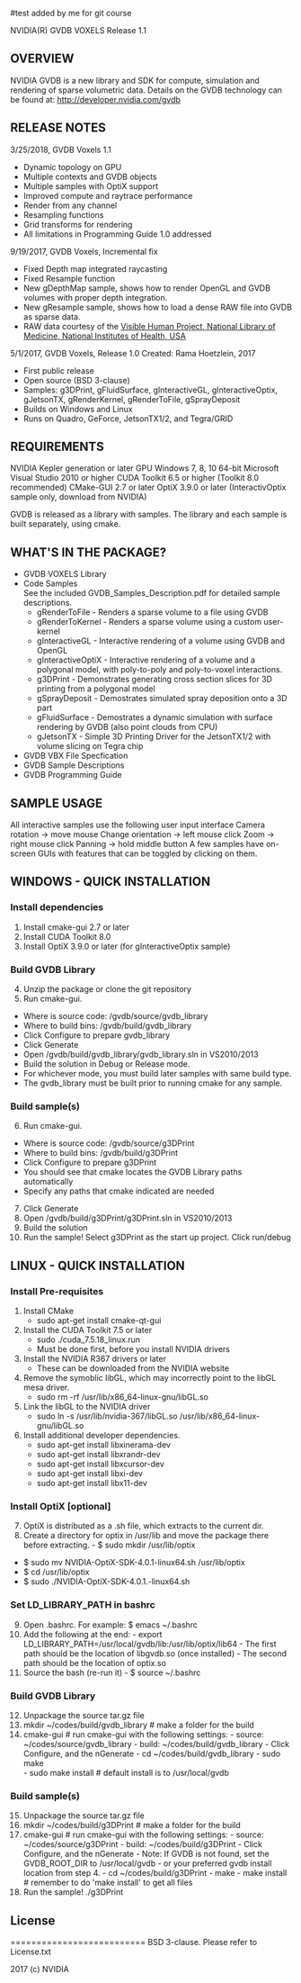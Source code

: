 #test added by me for git course


NVIDIA(R) GVDB VOXELS
Release 1.1

## OVERVIEW
NVIDIA GVDB is a new library and SDK for compute, simulation and rendering of 
sparse volumetric data. Details on the GVDB technology can be 
found at: 
   http://developer.nvidia.com/gvdb

## RELEASE NOTES

3/25/2018, GVDB Voxels 1.1 
- Dynamic topology on GPU
- Multiple contexts and GVDB objects
- Multiple samples with OptiX support
- Improved compute and raytrace performance
- Render from any channel
- Resampling functions
- Grid transforms for rendering
- All limitations in Programming Guide 1.0 addressed

9/19/2017, GVDB Voxels, Incremental fix
- Fixed Depth map integrated raycasting
- Fixed Resample function
- New gDepthMap sample, shows how to render OpenGL and GVDB volumes with proper depth integration.
- New gResample sample, shows how to load a dense RAW file into GVDB as sparse data.
- RAW data courtesy of the [Visible Human Project, National Library of Medicine, National Institutes of Health, USA](https://www.nlm.nih.gov/research/visible/getting_data.html)

5/1/2017, GVDB Voxels, Release 1.0 
Created: Rama Hoetzlein, 2017
- First public release
- Open source (BSD 3-clause)
- Samples: g3DPrint, gFluidSurface, gInteractiveGL, gInteractiveOptix,
   gJetsonTX, gRenderKernel, gRenderToFile, gSprayDeposit
- Builds on Windows and Linux
- Runs on Quadro, GeForce, JetsonTX1/2, and Tegra/GRID


## REQUIREMENTS
  NVIDIA Kepler generation or later GPU
  Windows 7, 8, 10 64-bit
  Microsoft Visual Studio 2010 or higher
  CUDA Toolkit 6.5 or higher (Toolkit 8.0 recommended)
  CMake-GUI 2.7 or later
  OptiX 3.9.0 or later (InteractivOptix sample only, download from NVIDIA)

GVDB is released as a library with samples. 
The library and each sample is built separately, using cmake.

## WHAT'S IN THE PACKAGE?
	
   - GVDB VOXELS Library
   - Code Samples<br />
	See the included GVDB_Samples_Description.pdf for detailed sample descriptions.<br />
		* gRenderToFile     - Renders a sparse volume to a file using GVDB
		* gRenderToKernel   - Renders a sparse volume using a custom user-kernel
		* gInteractiveGL    - Interactive rendering of a volume using GVDB and OpenGL
		* gInteractiveOptiX - Interactive rendering of a volume and a polygonal model, with poly-to-poly and poly-to-voxel interactions.
		* g3DPrint          - Demonstrates generating cross section slices for 3D printing from a polygonal model
		* gSprayDeposit     - Demostrates simulated spray deposition onto a 3D part
		* gFluidSurface     - Demostrates a dynamic simulation with surface rendering by GVDB (also point clouds from CPU)
		* gJetsonTX         - Simple 3D Printing Driver for the JetsonTX1/2 with volume slicing on Tegra chip
   - GVDB VBX File Specfication
   - GVDB Sample Descriptions
   - GVDB Programming Guide

## SAMPLE USAGE
All interactive samples use the following user input interface
   Camera rotation -> move mouse
   Change orientation -> left mouse click
   Zoom -> right mouse click
   Panning -> hold middle button 
A few samples have on-screen GUIs with features that can be toggled by clicking on them.

## WINDOWS - QUICK INSTALLATION

### Install dependencies
  1. Install cmake-gui 2.7 or later
  2. Install CUDA Toolkit 8.0
  3. Install OptiX 3.9.0 or later (for gInteractiveOptix sample)

### Build GVDB Library
  4. Unzip the package or clone the git repository
  5. Run cmake-gui.
   - Where is source code: /gvdb/source/gvdb_library
   - Where to build bins:  /gvdb/build/gvdb_library
   - Click Configure to prepare gvdb_library
   - Click Generate
   - Open /gvdb/build/gvdb_library/gvdb_library.sln in VS2010/2013
   - Build the solution in Debug or Release mode.
   - For whichever mode, you must build later samples with same build type.
   - The gvdb_library must be built prior to running cmake for any sample.

### Build sample(s)
  6. Run cmake-gui.
   - Where is source code: /gvdb/source/g3DPrint
   - Where to build bins:  /gvdb/build/g3DPrint
   - Click Configure to prepare g3DPrint
   - You should see that cmake locates the GVDB Library paths automatically
   - Specify any paths that cmake indicated are needed       
  7. Click Generate
  8. Open /gvdb/build/g3DPrint/g3DPrint.sln in VS2010/2013
  9. Build the solution
 10. Run the sample! Select g3DPrint as the start up project. Click run/debug        

## LINUX - QUICK INSTALLATION

### Install Pre-requisites
  1. Install CMake
      - sudo apt-get install cmake-qt-gui
  2. Install the CUDA Toolkit 7.5 or later
      - sudo ./cuda_7.5.18_linux.run
      - Must be done first, before you install NVIDIA drivers
  3. Install the NVIDIA R367 drivers or later
      - These can be downloaded from the NVIDIA website
  4. Remove the symoblic libGL, which may incorrectly point to the libGL mesa driver.
      - sudo rm -rf /usr/lib/x86_64-linux-gnu/libGL.so
  5. Link the libGL to the NVIDIA driver
      - sudo ln -s /usr/lib/nvidia-367/libGL.so /usr/lib/x86_64-linux-gnu/libGL.so
  6. Install additional developer dependencies.
      - sudo apt-get install libxinerama-dev
      - sudo apt-get install libxrandr-dev
      - sudo apt-get install libxcursor-dev
      - sudo apt-get install libxi-dev
      - sudo apt-get install libx11-dev

### Install OptiX [optional]
  7. OptiX is distributed as a .sh file, which extracts to the current dir.
  8. Create a directory for optix in /usr/lib and move the package there before extracting.
    - $ sudo mkdir /usr/lib/optix
   - $ sudo mv NVIDIA-OptiX-SDK-4.0.1-linux64.sh /usr/lib/optix
   - $ cd /usr/lib/optix
   - $ sudo ./NVIDIA-OptiX-SDK-4.0.1.-linux64.sh

### Set LD_LIBRARY_PATH in bashrc
  9. Open .bashrc. For example: $ emacs ~/.bashrc
  10. Add the following at the end:
     - export LD_LIBRARY_PATH=/usr/local/gvdb/lib:/usr/lib/optix/lib64
     - The first path should be the location of libgvdb.so (once installed)
     - The second path should be the location of optix.so
  11. Source the bash (re-run it)
     - $ source ~/.bashrc

### Build GVDB Library
  12. Unpackage the source tar.gz file
  13. mkdir ~/codes/build/gvdb_library   # make a folder for the build
  14. cmake-gui                          # run cmake-gui with the following settings:
    - source: ~/codes/source/gvdb_library
    - build:  ~/codes/build/gvdb_library
    - Click Configure, and the nGenerate
    - cd ~/codes/build/gvdb_library
    - sudo make  
    - sudo make install             # default install is to /usr/local/gvdb

### Build sample(s)
  15. Unpackage the source tar.gz file
  16. mkdir ~/codes/build/g3DPrint       # make a folder for the build
  17. cmake-gui                          # run cmake-gui with the following settings:
     - source: ~/codes/source/g3DPrint
     - build:  ~/codes/build/g3DPrint
     - Click Configure, and the nGenerate
     - Note: If GVDB is not found, set the GVDB_ROOT_DIR to /usr/local/gvdb
     -  or your preferred gvdb install location from step 4. 
     - cd ~/codes/build/g3DPrint
     - make
     - make install                  # remember to do 'make install' to get all files
  18. Run the sample! ./g3DPrint


## License 
==========================
BSD 3-clause. Please refer to License.txt


2017 (c) NVIDIA
